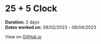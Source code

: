 # 25 + 5 Clock

**Duration:** 2 days\
**Dates worked on:** 08/02/2023 - 08/04/2023

View on [GitHub.io](https://cheung-k-jeffrey.github.io/freeCodeCamp-Certification-Projects/Front-End-Development-Libraries/05-25-5-Clock/index.html)


